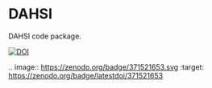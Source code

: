 # DAHSI
DAHSI code package.

<a href="https://zenodo.org/badge/latestdoi/371521653"><img src="https://zenodo.org/badge/371521653.svg" alt="DOI"></a>

.. image:: https://zenodo.org/badge/371521653.svg
   :target: https://zenodo.org/badge/latestdoi/371521653
